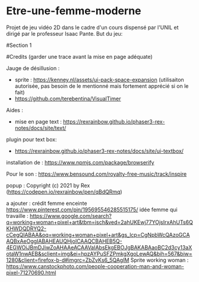 # Etre-une-femme-moderne
Projet de jeu vidéo 2D dans le cadre d'un cours dispensé par l'UNIL et dirigé par le professeur Isaac Pante. 
But du jeu:

#Section 1


#Credits (garder une trace avant la mise en page adéquate)

Jauge de désillusion : 
- sprite : https://kenney.nl/assets/ui-pack-space-expansion (utilisaiton autorisée, pas besoin de le mentionné mais fortement apprécié si on le fait)
- https://github.com/terebentina/VisualTimer

Aides : 
- mise en page text : https://rexrainbow.github.io/phaser3-rex-notes/docs/site/text/ 

plugin pour text box: 
- https://rexrainbow.github.io/phaser3-rex-notes/docs/site/ui-textbox/

installation de : https://www.npmjs.com/package/browserify

Pour le son : https://www.bensound.com/royalty-free-music/track/inspire

popup : Copyright (c) 2021 by Rex (https://codepen.io/rexrainbow/pen/qBdQRmq)

a ajouter :
 crédit femme enceinte https://www.pinterest.com/pin/195695546285515175/
idée femme qui travaille : https://www.google.com/search?q=working+woman+pixel+art&tbm=isch&ved=2ahUKEwj77YOjsIrxAhUTs6QKHWDQDRYQ2-cCegQIABAA&oq=working+woman+pixel+art&gs_lcp=CgNpbWcQAzoGCAAQBxAeOggIABAHEAUQHjoICAAQCBAHEB5Q-4EGWOiJBmDJiwZoAHAAeACAAVaIAbsEkgEBOJgBAKABAaoBC2d3cy13aXotaW1nwAEB&sclient=img&ei=hpzAYPuSFZPmkgXgoLewAQ&bih=567&biw=1280&client=firefox-b-d#imgrc=ZbZvKs6_5QAgIM
Sprite working woman : https://www.canstockphoto.com/people-cooperation-man-and-woman-pixel-71270690.html
